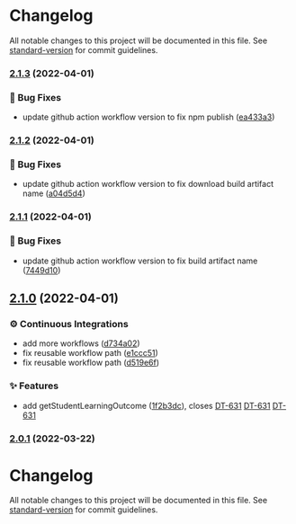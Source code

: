 # Changelog

All notable changes to this project will be documented in this file. See [standard-version](https://github.com/conventional-changelog/standard-version) for commit guidelines.

### [2.1.3](https://github.com/KL-Engineering/kidsloop-reports-api-client/branches/compare/v2.1.3%0Dv2.1.2) (2022-04-01)


### 🐛 Bug Fixes

* update github action workflow version to fix npm publish ([ea433a3](https://github.com/KL-Engineering/kidsloop-reports-api-client/commits/ea433a384786411281c6339bf9b32e0aa9dc5be1))

### [2.1.2](https://github.com/KL-Engineering/kidsloop-reports-api-client/branches/compare/v2.1.2%0Dv2.1.1) (2022-04-01)


### 🐛 Bug Fixes

* update github action workflow version to fix download build artifact name ([a04d5d4](https://github.com/KL-Engineering/kidsloop-reports-api-client/commits/a04d5d45b87f6a767564f5745b6ddf7344d9d74d))

### [2.1.1](https://github.com/KL-Engineering/kidsloop-reports-api-client/branches/compare/v2.1.1%0Dv2.1.0) (2022-04-01)


### 🐛 Bug Fixes

* update github action workflow version to fix build artifact name ([7449d10](https://github.com/KL-Engineering/kidsloop-reports-api-client/commits/7449d105ef7abfb0eab398717150f1ee949bcdc5))

## [2.1.0](https://github.com/KL-Engineering/kidsloop-reports-api-client/branches/compare/v2.1.0%0Dv2.0.1) (2022-04-01)


### ⚙️ Continuous Integrations

* add more workflows ([d734a02](https://github.com/KL-Engineering/kidsloop-reports-api-client/commits/d734a02a8d7184afc7c2fe234ad912ad4cd7ff18))
* fix reusable workflow path ([e1ccc51](https://github.com/KL-Engineering/kidsloop-reports-api-client/commits/e1ccc517ea8c6cc37af4808571fb69ccaf2dc46b))
* fix reusable workflow path ([d519e6f](https://github.com/KL-Engineering/kidsloop-reports-api-client/commits/d519e6fa2596dc51e8a3567f0be77a572f755e68))


### ✨ Features

* add getStudentLearningOutcome ([1f2b3dc](https://github.com/KL-Engineering/kidsloop-reports-api-client/commits/1f2b3dc6618b70468cd35b64de27d9254375b436)), closes [DT-631](https://calmisland.atlassian.net/browse/DT-631) [DT-631](https://calmisland.atlassian.net/browse/DT-631) [DT-631](https://calmisland.atlassian.net/browse/DT-631)

### [2.0.1](https://github.com/KL-Engineering/kidsloop-reports-api-client/branches/compare/v2.0.1%0Dv2.0.0) (2022-03-22)

# Changelog

All notable changes to this project will be documented in this file. See [standard-version](https://github.com/conventional-changelog/standard-version) for commit guidelines.
